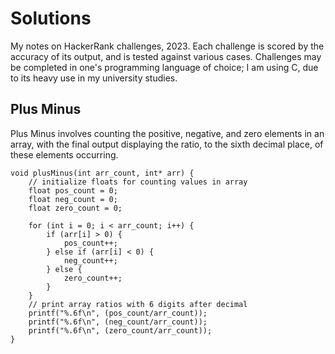 # Solutions

My notes on HackerRank challenges, 2023. Each challenge is scored by the accuracy of its output, and is tested against various cases. Challenges may be completed in one's programming language of choice; I am using C, due to its heavy use in my university studies.

## Plus Minus 

Plus Minus involves counting the positive, negative, and zero elements in an array, with the final output displaying the ratio, to the sixth decimal place, of these elements occurring. 

```
void plusMinus(int arr_count, int* arr) {
    // initialize floats for counting values in array
    float pos_count = 0;
    float neg_count = 0;
    float zero_count = 0;
    
    for (int i = 0; i < arr_count; i++) {
        if (arr[i] > 0) {
            pos_count++;
        } else if (arr[i] < 0) {
            neg_count++;
        } else {
            zero_count++;
        }
    }
    // print array ratios with 6 digits after decimal
    printf("%.6f\n", (pos_count/arr_count));
    printf("%.6f\n", (neg_count/arr_count));
    printf("%.6f\n", (zero_count/arr_count));
}
```

